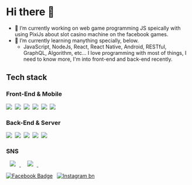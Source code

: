 # Hi there 👋

- 🔭 I’m currently working on web game programming JS speically with using PixiJs about slot casino machine on the
facebook games.
- 🌱 I’m currently learning manything specially, below.
    * JavaScript, NodeJs, React, React Native, Android, RESTful, GraphQL, Algorithm, etc... I love programming with most of things, I need to know more, I'm into front-end and back-end recently.

## Tech stack

### Front-End & Mobile
<img src="https://img.shields.io/badge/HTML5-E34F26?style=flat-square&logo=HTML5&logoColor=white" />&nbsp;
<img src="https://img.shields.io/badge/JavaScript-F7DF1E?style=flat-square&logo=JavaScript&logoColor=white" />&nbsp;
<img src="https://img.shields.io/badge/Android-3DDC84?style=flat-square&logo=Android&logoColor=white" />&nbsp;
<img src="https://img.shields.io/badge/Kotlin-0095D5?style=flat-square&logo=Kotlin&logoColor=white" />&nbsp;
<img src="https://img.shields.io/badge/Unity-000000?style=flat-square&logo=Unity&logoColor=white" />&nbsp;
<img src="https://img.shields.io/badge/C Sharp-239120?style=flat-square&logo=c-sharp&logoColor=white" />&nbsp;





### Back-End & Server
<img src="https://img.shields.io/badge/Node.js-339933?style=flat-square&logo=Node.js&logoColor=white" />&nbsp;
<img src="https://img.shields.io/badge/Express-000000?style=flat-square&logo=express&logoColor=while" />&nbsp;
<img src="https://img.shields.io/badge/AmazonAWS-232F3E?style=flat-square&logo=Amazon%20AWS&&logoColor=white" />&nbsp;
<img src="https://img.shields.io/badge/Linux-FCC624?style=flat-square&logo=Linux&logoColor=white" />&nbsp;
<img src="https://img.shields.io/badge/MySQL-4479A1?style=flat-square&logo=MySQL&logoColor=white" />&nbsp;

### SNS

<a href="https://github.com/jang4292/">
    <img src="http://img.shields.io/badge/-GitHub-181717?style=flat&logo=github"
        style="height : auto; margin-left : 10px; margin-right : 10px;" />
</a>&nbsp;
<a href="https://blog.naver.com/janghyunki17">
    <img src="http://img.shields.io/badge/Naver Blog-03C75A?style=flat&logo=Emby&logoColor=white"
        style="height : auto; margin-left : 10px; margin-right : 10px;" />
</a>&nbsp;

 [![Facebook Badge](http://img.shields.io/badge/-Facebook-1877F2?style=flat&logo=facebook&logoColor=white&link=https://www.facebook.com/Alpha.Jang.0)](https://www.facebook.com/Alpha.Jang.0) 
&nbsp;
 [![Instagram bn](https://img.shields.io/badge/instagram-E4405F?style=flat&logo=instagram&logoColor=white)](https://www.instagram.com/j.in_deagu/)

